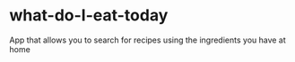 # what-do-I-eat-today
App that allows you to search for recipes using the ingredients you have at home
